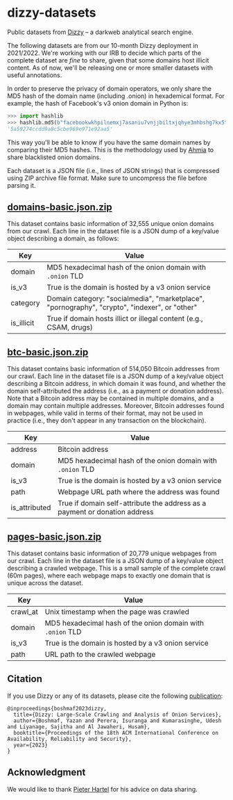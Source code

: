 # dizzy-datasets

Public datasets from [Dizzy](https://dizzy-dev.cibr.qcri.org) – a darkweb analytical search engine.

The following datasets are from our 10-month Dizzy deployment in 2021/2022. We're working with our IRB to decide which parts of the complete dataset are _fine_ to share, given that some domains host illicit content. As of now, we'll be releasing one or more smaller datasets with useful annotations.

In order to preserve the privacy of domain operators, we only share the MD5 hash of the domain name (including .onion) in hexademical format. For example, the hash of Facebook's v3 onion domain in Python is:

```python
>>> import hashlib
>>> hashlib.md5(b"facebookwkhpilnemxj7asaniu7vnjjbiltxjqhye3mhbshg7kx5tfyd.onion").hexdigest()
'5a59274ccdd9a8c5cbe969e971e92aa5'
```

This way you'll be able to know if you have the same domain names by comparing their MD5 hashes. This is the methodology used by [Ahmia](https://ahmia.fi/blacklist/) to share blacklisted onion domains.

Each dataset is a JSON file (i.e., lines of JSON strings) that is compressed using ZIP archive file format. Make sure to uncompress the file before parsing it.

## [domains-basic.json.zip](https://raw.githubusercontent.com/cibr-qcri/dizzy-datasets/main/domains-basic.json.zip)

This dataset contains basic information of 32,555 unique onion domains from our crawl. Each line in the dataset file is a JSON dump of a key/value object describing a domain, as follows:

| Key        | Value                                                                                         |
|------------|-----------------------------------------------------------------------------------------------|
| domain     | MD5 hexadecimal hash of the onion domain with `.onion` TLD                                    |
| is_v3      | True is the domain is hosted by a v3 onion service                                            |
| category   | Domain category: "socialmedia", "marketplace", "pornography", "crypto", "indexer", or "other" |
| is_illicit | True if domain hosts illict or illegal content (e.g., CSAM, drugs)                            |

## [btc-basic.json.zip](https://raw.githubusercontent.com/cibr-qcri/dizzy-datasets/main/btc-basic.json.zip)

This dataset contains basic information of 514,050 Bitcoin addresses from our crawl. Each line in the dataset file is a JSON dump of a key/value object describing a Bitcoin address, in which domain it was found, and whether the domain self-attributed the address (i.e., as a payment or donation address). Note that a Bitcoin address may be contained in multiple domains, and a domain may contain multiple addresses. Moreover, Bitcoin addresses found in webpages, while valid in terms of their format, may not be used in practice (i.e., they don't appear in any transaction on the blockchain).

| Key           | Value                                                                      |
|---------------|----------------------------------------------------------------------------|
| address       | Bitcoin address                                                            |
| domain        | MD5 hexadecimal hash of the onion domain with `.onion` TLD                 |
| is_v3         | True is the domain is hosted by a v3 onion service                         |
| path          | Webpage URL path where the address was found                               |
| is_attributed | True if domain self-attribute the address as a payment or donation address |

## [pages-basic.json.zip](https://raw.githubusercontent.com/cibr-qcri/dizzy-datasets/main/pages-basic.json.zip)

This dataset contains basic information of 20,779 unique webpages from our crawl. Each line in the dataset file is a JSON dump of a key/value object describing a crawled webpage. This is a small sample of the complete crawl (60m pages), where each webpage maps to exactly one domain that is unique across the dataset.

| Key      | Value                                                      |
|----------|------------------------------------------------------------|
| crawl_at | Unix timestamp when the page was crawled                   |
| domain   | MD5 hexadecimal hash of the onion domain with `.onion` TLD |
| is_v3    | True is the domain is hosted by a v3 onion service         |
| path     | URL path to the crawled webpage                            |

## Citation

If you use Dizzy or any of its datasets, please cite the following [publication](https://arxiv.org/abs/2209.07202):
```
@inproceedings{boshmaf2023dizzy,
  title={Dizzy: Large-Scale Crawling and Analysis of Onion Services},
  author={Boshmaf, Yazan and Perera, Isuranga and Kumarasinghe, Udesh and Liyanage, Sajitha and Al Jawaheri, Husam},
  booktitle={Proceedings of the 18th ACM International Conference on Availability, Reliability and Security},
  year={2023}
}
```

## Acknowledgment

We would like to thank [Pieter Hartel](https://www.tudelft.nl/en/staff/pieter.hartel/) for his advice on data sharing.
